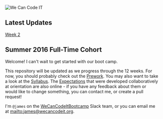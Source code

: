 ![We Can Code IT](wcci_logo.png)

## Latest Updates

[Week 2](week2)

## Summer 2016 Full-Time Cohort

Welcome! I can't wait to get started with our boot camp.

This repository will be updated as we progress through the 12 weeks. For now, you should probably check out the [Prework](week0/prework.md). You may also want to take a look at the [Syllabus](week0/syllabus.md). The [Expectations](week0/expectations.md) that were developed collaboratively at orientation are also online - if you have any feedback about them or would like to change something, you can contact me, or create a pull request!

I'm `@james` on the [WeCanCodeItBootcamp](https://wecancodeitbootcamp.slack.com) Slack team, or you can email me at <mailto:james@wecancodeit.org>.
